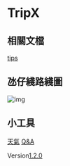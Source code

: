 # TripX
## 相關文檔
[tips](./tips)
## 氹仔綫路綫圖
![img](https://mo.tripx.top/route_map.jpg)
## 小工具
[天氣](https://widget-page.qweather.net/h5/index.html?md=0123456&bg=1&lc=auto&key=2321f5f6e8474199877ba34961544a2e&v=_1690357360501)
[Q&A](./qanda)

Version[1.2.0](./log)